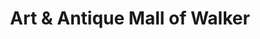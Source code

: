 ---
title: "Art & Antique Mall of Walker"
url: /walker/art-and-antique-mall-of-walker/
shop: antiques
---